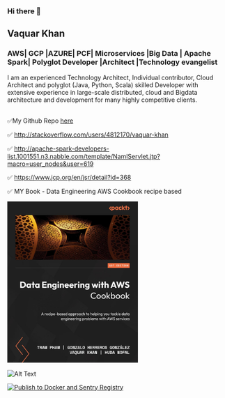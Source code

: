 ### Hi there 👋

<!--
**vaquarkhan/vaquarkhan** is a ✨ _special_ ✨ repository because its `README.md` (this file) appears on your GitHub profile.

Here are some ideas to get you started:

- 🔭 I’m currently working on ...
- 🌱 I’m currently learning ...
- 👯 I’m looking to collaborate on ...
- 🤔 I’m looking for help with ...
- 💬 Ask me about ...
- 📫 How to reach me: ...
- 😄 Pronouns: ...
- ⚡ Fun fact: ...
-->


## Vaquar Khan
### AWS| GCP |AZURE| PCF| Microservices |Big Data | Apache Spark| Polyglot Developer |Architect |Technology evangelist

I am an experienced Technology Architect, Individual contributor, Cloud Architect and polyglot (Java, Python, Scala) 
skilled Developer with extensive experience in large-scale distributed, cloud and Bigdata architecture and development
for many highly competitive clients. <br/> <br/>


✅My Github Repo  [here](https://github.com/vaquarkhan?tab=repositories)

✅ http://stackoverflow.com/users/4812170/vaquar-khan

✅ http://apache-spark-developers-list.1001551.n3.nabble.com/template/NamlServlet.jtp?macro=user_nodes&user=619

✅ https://www.jcp.org/en/jsr/detail?id=368

✅ MY Book - Data Engineering AWS Cookbook recipe based


<img src="https://github.com/vaquarkhan/vaquarkhan/blob/master/mybook.jpg" alt="Alt Text" width="300" height="auto">

![Alt Text](https://build-it-yourself.com/s-programs/images/geek-gif.gif )


[![Publish to Docker and Sentry Registry](https://github.com/vaquarkhan/metoffice-MOGREPS-UK/actions/workflows/main.yml/badge.svg)](https://github.com/vaquarkhan/metoffice-MOGREPS-UK/actions/workflows/main.yml)
